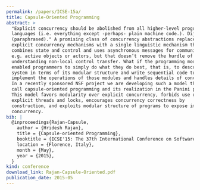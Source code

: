 ```yaml
---
permalink: /papers/ICSE-15a/
title: Capsule-Oriented Programming
abstract: >
  "Explicit concurrency should be abolished from all higher-level programming
  languages (i.e. everything except -perhaps- plain machine code.). Dijkstra [1]
  (paraphrased)." A promising class of concurrency abstractions replaces
  explicit concurrency mechanisms with a single linguistic mechanism that
  combines state and control and uses asynchronous messages for communications,
  e.g. active objects or actors, but that doesn’t remove the hurdle of
  understanding non-local control transfer. What if the programming model
  enabled programmers to simply do what they do best, that is, to describe a
  system in terms of its modular structure and write sequential code to
  implement the operations of those modules and handles details of concurrency?
  In a recently sponsored NSF project we are developing such a model that we
  call capsule-oriented programming and its realization in the Panini project.
  This model favors modularity over explicit concurrency, forbids use of
  explicit threads and locks, encourages concurrency correctness by
  construction, and exploits modular structure of programs to expose implicit
  concurrency.
bib: |
  @inproceedings{Rajan-Capsule,
    author = {Hridesh Rajan},
    title = {Capsule-oriented Programming},
    booktitle = {ICSE'15: The 37th International Conference on Software Engineering: NIER Track},
    location = {Florence, Italy},
    month = {May},
    year = {2015},
  }
kind: conference
download_link: Rajan-Capsule-Oriented.pdf
publication_date: 2015-05
---
```

